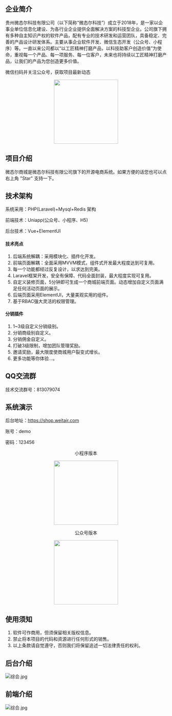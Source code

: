 ## 企业简介

贵州微态尔科技有限公司（以下简称“微态尔科技”）成立于2018年，是一家以企事业单位信息化建设、为各行业企业提供全面解决方案的科技型企业。公司旗下拥有多种自主知识产权的软件产品，配有专业的技术研发和运营团队，具备稳定、完善的产品设计研发体系。主要从事企业软件开发、微信生态开发（公众号、小程序）等。一直以来公司都以“以工匠精神打磨产品，以科技助客户创造价值”为使命，重视每一个产品、每一项服务、每一位客户，未来也将持续以工匠精神打磨产品，让我们的产品为您创造更多价值。

微信扫码并关注公众号，获取项目最新动态

<p align="center">
    <img src="https://images.gitee.com/uploads/images/2021/0713/040033_8d497b05_1937264.png" height="200">
</p>

## 项目介绍

微态尔商城是微态尔科技有限公司旗下的开源电商系统。如果方便的话您也可以点右上角 "Star" 支持一下。

## 技术架构

系统采用：PHP(Laravel)+Mysql+Redis 架构

前端技术：Uniapp(公众号、小程序、H5)

后台技术：Vue+ElementUI

#### 技术亮点

1. 后端系统解耦：采用模块化、插件化开发。
2. 前端页面解耦：全面采用MVVM模式，组件式开发最大程度达到可复用。
3. 每一个功能都经过反复设计，以求达到完美。
4. Laravel框架开发，安全有保障、代码全面封装，最大程度实现可复用。
5. 自定义装修页面，5分钟即可生成一个商城前端页面。动态增加自定义页面满足任何活动页面的展示。
6. 后端页面采用ElementUI，大量美观实用的组件。
7. 基于RBAC强大灵活的权限管理。

#### 分销插件

1. 1~3级自定义分销级别。
2. 分销商级别自定义。
3. 分销佣金自定义。
4. 打破3级限制，增加团队管理奖励。
5. 邀请奖励，最大限度使商城用户裂变式增长。
6. 更多功能等你体验...。

## QQ交流群

技术交流群号：813079074

## 系统演示

后台地址：https://shop.weitair.com

账号：demo

密码：123456

<p align="center">
    小程序版本
</p>
<p align="center">
<img src="https://images.gitee.com/uploads/images/2021/0713/043617_efa8c0ae_1937264.png" height="200">
</p>

<p align="center">
    公众号版本
</p>
<p align="center">
    <img src="https://images.gitee.com/uploads/images/2021/0713/040033_8d497b05_1937264.png" height="200">
</p>

## 使用须知

1. 软件可作商用，但须保留相关版权信息。
2. 禁止将本项目的代码和资源进行任何形式的销售。
3. 以上条款请自觉遵守，否则我们将保留追述一切法律责任的权利。

## 后台介绍

![综合.jpg](https://images.gitee.com/uploads/images/2021/0714/022737_99009c48_1937264.png)

## 前端介绍

![综合.jpg](https://images.gitee.com/uploads/images/2021/0714/024048_d1e5fac8_1937264.png)
